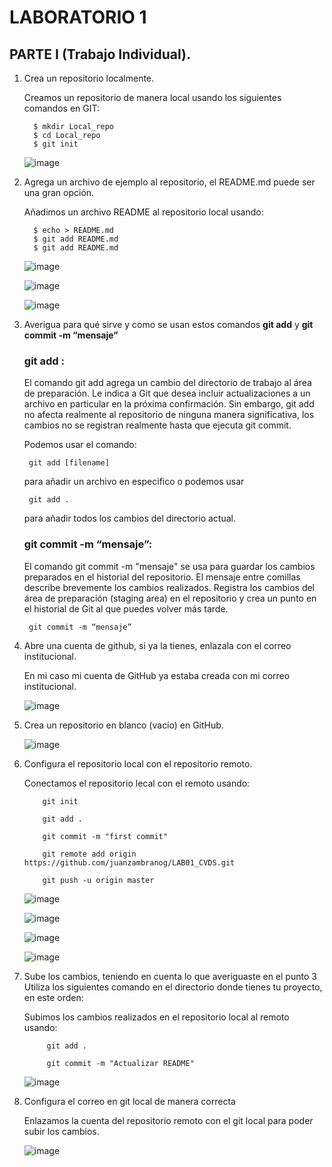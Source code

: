 # LABORATORIO 1

## PARTE I (Trabajo Individual).

1.	Crea un repositorio localmente.

      Creamos un repositorio de manera local usando los siguientes comandos en GIT:
  	      
  	      $ mkdir Local_repo
          $ cd Local_repo
          $ git init
   
      ![image](https://github.com/user-attachments/assets/580e1d39-406e-412f-9fb3-0a21ddec729e)

3. Agrega un archivo de ejemplo al repositorio, el README.md puede ser una gran opción.

      Añadimos un archivo README al repositorio local usando:

         $ echo > README.md
         $ git add README.md
         $ git add README.md

    ![image](https://github.com/user-attachments/assets/b5cc14f6-d19d-478c-b5e3-f5634c7d9e9c)



    ![image](https://github.com/user-attachments/assets/7780ac3a-a2a5-440b-b1a9-d4759dc5cbde)



    ![image](https://github.com/user-attachments/assets/70d4910f-55ec-4fb6-bc24-39a81e648612)


5.	Averigua para qué sirve y como se usan estos comandos **git add** y **git commit -m “mensaje”**

    ### git add :

    El comando git add agrega un cambio del directorio de trabajo al área de preparación. Le indica a Git que desea incluir actualizaciones a un archivo en particular en la próxima confirmación. Sin embargo, git add no afecta realmente al repositorio de ninguna manera significativa, los cambios no se registran realmente hasta que ejecuta git commit.

      Podemos usar el comando:
   
         git add [filename]
      
      para añadir un archivo en especifico o podemos usar 

         git add . 
      para añadir todos los cambios del directorio actual.

    ### git commit -m “mensaje”:

    El comando git commit -m "mensaje" se usa para guardar los cambios preparados en el historial del repositorio. El mensaje entre comillas describe brevemente los cambios realizados. Registra los cambios del área de preparación (staging area) en el repositorio y crea un punto en el historial de Git al que puedes volver más tarde.

         git commit -m “mensaje”

7. Abre una cuenta de github, si ya la tienes, enlazala con el correo institucional.
   

   En mi caso mi cuenta de GitHub ya estaba creada con mi correo institucional.

    ![image](https://github.com/user-attachments/assets/ba92c54f-6c15-4341-b1f1-f1af2bad20e9)


        
9. Crea un repositorio en blanco (vacío) en GitHub.        

    ![image](https://github.com/user-attachments/assets/2e1136f7-f813-4be8-ae96-fd7bb1c4487b)


10.	Configura el repositorio local con el repositorio remoto.

       Conectamos el repositorio lecal con el remoto usando:
   	
   	        git init

            git add .
            
            git commit -m "first commit"
            
            git remote add origin https://github.com/juanzambranog/LAB01_CVDS.git
            
            git push -u origin master

      ![image](https://github.com/user-attachments/assets/b6dcd9c4-9243-4200-b054-7e2b48703192)

   
      ![image](https://github.com/user-attachments/assets/5118a8bd-1c6f-4c34-850b-e93382f367b8)

   
      ![image](https://github.com/user-attachments/assets/19dba0fc-7ab7-495d-a10f-8db7c5f82790)
   

      ![image](https://github.com/user-attachments/assets/3130ce79-430a-4482-aca4-7887ddd3df6e)


7. Sube los cambios, teniendo en cuenta lo que averiguaste en el punto 3
    Utiliza los siguientes comando en el directorio donde tienes tu proyecto, en este orden:

   Subimos los cambios realizados en el repositorio local al remoto usando:

            git add .

            git commit -m "Actualizar README"

   ![image](https://github.com/user-attachments/assets/53f3c8c7-6c55-4cd6-9384-4948b2f96e86)


9.	Configura el correo en git local de manera correcta

      Enlazamos la cuenta del repositorio remoto con el git local para poder subir los cambios. 

      ![image](https://github.com/user-attachments/assets/eac79da8-024c-4df3-9b57-5b9dec14c4ee)


   





